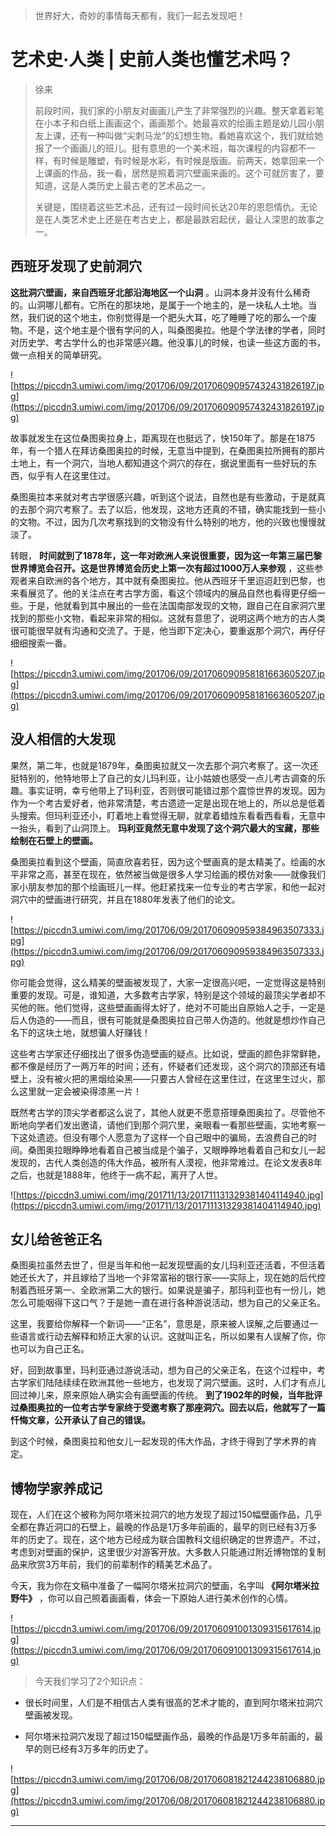 > 世界好大，奇妙的事情每天都有，我们一起去发现吧！

# 艺术史·人类 | 史前人类也懂艺术吗？

> 徐来
> 
> 前段时间，我们家的小朋友对画画儿产生了非常强烈的兴趣。整天拿着彩笔在小本子和白纸上画画这个，画画那个。她最喜欢的绘画主题是幼儿园小朋友上课，还有一种叫做“尖刺马龙”的幻想生物。看她喜欢这个，我们就给她报了一个画画儿的班儿。挺有意思的一个美术班，每次课程的内容都不一样，有时候是雕塑，有时候是水彩，有时候是版画。前两天，她拿回来一个上课画的作品，我一看，居然是照着洞穴壁画来画的。这个可就厉害了，要知道，这是人类历史上最古老的艺术品之一。
> 
> 关键是，围绕着这些艺术品，还有过一段时间长达20年的恩怨情仇。无论是在人类艺术史上还是在考古史上，都是最跌宕起伏，最让人深思的故事之一。

## 西班牙发现了史前洞穴

 **这批洞穴壁画，来自西班牙北部沿海地区一个山洞** 。山洞本身并没有什么稀奇的。山洞哪儿都有。它所在的那块地，是属于一个地主的，是一块私人土地。当然，我们说的这个地主，你别觉得是一个肥头大耳，吃了睡睡了吃的那么一个废物。不是，这个地主是个很有学问的人，叫桑图奥拉。他是个学法律的学者，同时对历史学、考古学什么的也非常感兴趣。他没事儿的时候，也读一些这方面的书，做一点相关的简单研究。

![https://piccdn3.umiwi.com/img/201706/09/201706090957432431826197.jpg](https://piccdn3.umiwi.com/img/201706/09/201706090957432431826197.jpg)

故事就发生在这位桑图奥拉身上，距离现在也挺远了，快150年了。那是在1875年，有一个猎人在拜访桑图奥拉的时候，无意当中提到，在桑图奥拉所拥有的那片土地上，有一个洞穴，当地人都知道这个洞穴的存在，据说里面有一些好玩的东西，似乎有人在这里住过。

桑图奥拉本来就对考古学很感兴趣，听到这个说法，自然也是有些激动，于是就真的去那个洞穴考察了。去了以后，他发现，这地方还真的不错，确实能找到一些小的文物。不过，因为几次考察找到的文物没有什么特别的地方，他的兴致也慢慢就淡了。

转眼， **时间就到了1878年，这一年对欧洲人来说很重要，因为这一年第三届巴黎世界博览会召开。这是世界博览会历史上第一次有超过1000万人来参观** ，这些参观者来自欧洲的各个地方，其中就有桑图奥拉。他从西班牙千里迢迢赶到巴黎，也来看展览了。他的关注点在考古学方面，看这个领域内的展品自然也看得更仔细一些。于是，他就看到其中展出的一些在法国南部发现的文物，跟自己在自家洞穴里找到的那些小文物，看起来非常的相似。这就有意思了，说明这两个地方的古人类很可能很早就有沟通和交流了。于是，他当即下定决心，要重返那个洞穴，再仔仔细细搜索一番。

![https://piccdn3.umiwi.com/img/201706/09/201706090958181663605207.jpg](https://piccdn3.umiwi.com/img/201706/09/201706090958181663605207.jpg)

## 没人相信的大发现

果然，第二年，也就是1879年，桑图奥拉就又一次去那个洞穴考察了。这一次还挺特别的，他特地带上了自己的女儿玛利亚，让小姑娘也感受一点儿考古调查的乐趣。事实证明，幸亏他带上了玛利亚，否则很可能错过那个震惊世界的发现。因为作为一个考古爱好者，他非常清楚，考古遗迹一定是出现在地上的，所以总是低着头搜索。但玛利亚还小，盯着地上看觉得无聊，就拿着蜡烛东看看西看看，无意中一抬头，看到了山洞顶上。 **玛利亚竟然无意中发现了这个洞穴最大的宝藏，那些绘制在石壁上的壁画。**

桑图奥拉看到这个壁画，简直欣喜若狂，因为这个壁画真的是太精美了。绘画的水平非常之高，甚至在现在，依然被当做是很多人学习绘画的模仿对象——就像我们家小朋友参加的那个绘画班儿一样。他赶紧找来一位专业的考古学家，和他一起对洞穴中的壁画进行研究，并且在1880年发表了他们的论文。

![https://piccdn3.umiwi.com/img/201706/09/201706090959384963507333.jpg](https://piccdn3.umiwi.com/img/201706/09/201706090959384963507333.jpg)

你可能会觉得，这么精美的壁画被发现了，大家一定很高兴吧，一定觉得这是特别重要的发现。可是，谁知道，大多数考古学家，特别是这个领域的最顶尖学者却不买他的账。他们觉得，这些壁画画得太好了，绝对不可能出自原始人之手，一定是后人伪造的——而且，很有可能就是桑图奥拉自己带人伪造的。他就是想炒作自己名下的这块土地，就想骗人好赚钱！

这些考古学家还仔细找出了很多伪造壁画的疑点。比如说，壁画的颜色非常鲜艳，都不像是经历了一两万年的时间；还有，怀疑者们还发现，这个洞穴的顶部还有墙壁上，没有被火把的黑烟给染黑——只要古人曾经在这里住过，在这里生过火，那么这里就一定会被染得漆黑一片！

既然考古学的顶尖学者都这么说了，其他人就更不愿意搭理桑图奥拉了。尽管他不断地向学者们发出邀请，请他们到那个洞穴里，亲眼看一看那些壁画，实地考察一下这处遗迹。但没有哪个人愿意为了这样一个自己眼中的骗局，去浪费自己的时间。桑图奥拉眼睁睁地看着自己被当成是个骗子，又眼睁睁地看着自己和女儿一起发现的，古代人类创造的伟大作品，被所有人漠视，他非常难过。在论文发表8年之后，也就是1888年，他终于一病不起，离开了人世。

![https://piccdn3.umiwi.com/img/201711/13/201711131329381404114940.jpg](https://piccdn3.umiwi.com/img/201711/13/201711131329381404114940.jpg)

## 女儿给爸爸正名

桑图奥拉虽然去世了，但是当年和他一起发现壁画的女儿玛利亚还活着，不但活着她还长大了，并且嫁给了当地一个非常富裕的银行家——实际上，现在她的后代控制着西班牙第一、全欧洲第二大的银行。如果说是骗子，那玛利亚也有一份儿，她怎么可能咽得下这口气？于是她一直在进行各种游说活动，想为自己的父亲正名。

这里，我要给你解释一个新词——“正名”，意思是，原来被人误解,之后要通过一些语言或行动去解释和矫正大家的认识。这就叫正名，所以如果有人误解了你，你也可以为自己正名。

好，回到故事里，玛利亚通过游说活动，想为自己的父亲正名，在这个过程中，考古学家们陆陆续续在欧洲其他一些地方，也发现了洞穴壁画。这时，人们才有点儿回过神儿来，原来原始人确实会有画壁画的传统。 **到了1902年的时候，当年批评过桑图奥拉的一位考古学专家终于受邀考察了那座洞穴。回去以后，他就写了一篇忏悔文章，公开承认了自己的错误。**

到这个时候，桑图奥拉和他女儿一起发现的伟大作品，才终于得到了学术界的肯定。

## 博物学家养成记

现在，人们在这个被称为阿尔塔米拉洞穴的地方发现了超过150幅壁画作品，几乎全都在靠近洞口的石壁上，最晚的作品是1万多年前画的，最早的则已经有3万多年的历史了。现在，这个地方已经成为联合国教科文组织确定的世界遗产。不过，考虑到对壁画的保护，这里很少对游客开放。大多数人只能通过附近博物馆的复制品来欣赏3万年前，我们的前辈制作的精美艺术品了。

今天，我为你在文稿中准备了一幅阿尔塔米拉洞穴的壁画，名字叫 **《阿尔塔米拉野牛》** ，你可以自己照着画画看，体会一下原始人进行美术创作的心情。

![https://piccdn3.umiwi.com/img/201706/09/201706091001309315617614.jpg](https://piccdn3.umiwi.com/img/201706/09/201706091001309315617614.jpg)

> 今天我们学习了2个知识点：

* 很长时间里，人们是不相信古人类有很高的艺术才能的，直到阿尔塔米拉洞穴壁画被发现。

* 阿尔塔米拉洞穴发现了超过150幅壁画作品，最晚的作品是1万多年前画的，最早的则已经有3万多年的历史了。

![https://piccdn3.umiwi.com/img/201706/08/201706081821244238106880.jpg](https://piccdn3.umiwi.com/img/201706/08/201706081821244238106880.jpg)

---
